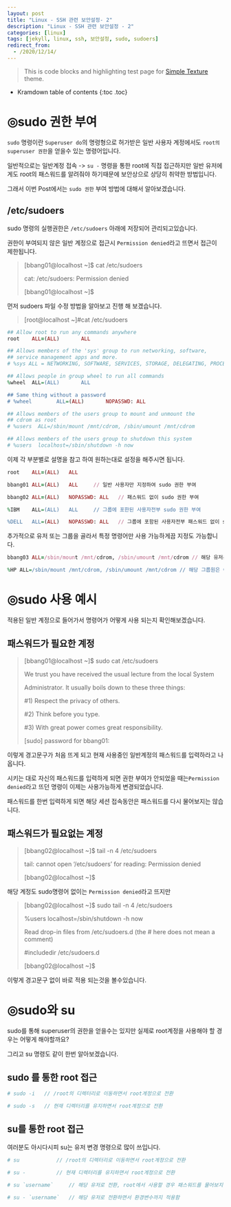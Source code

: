 ```yaml
---
layout: post
title: "Linux - SSH 관련 보안설정- 2"
description: "Linux - SSH 관련 보안설정 - 2"
categories: [linux]
tags: [jekyll, linux, ssh, 보안설정, sudo, sudoers]
redirect_from:
  - /2020/12/14/
---
```


> This is code blocks and highlighting test page for [Simple Texture][Simple Texture] theme.

* Kramdown table of contents
{:toc .toc}

# ◎sudo 권한 부여

`sudo` 명령이란 `Superuser do`의 명령형으로 허가받은 일반 사용자 계정에서도 `root의 superuser 권한`을 얻을수 있는 명령어입니다.

일반적으로는 일반계정 접속 -> `su -` 명령을 통한 root에 직접 접근하지만 일반 유저에게도 root의 패스워드를 알려줘야 하기때문에 보안상으로 상당히 취약한 방법입니다.

그래서 이번 Post에서는 `sudo 권한` 부여 방법에 대해서 알아보겠습니다.

## /etc/sudoers 

sudo 명령의 실행권한은 `/etc/sudoers` 아래에 저장되어 관리되고있습니다.

권한이 부여되지 않은 일반 계정으로 접근시 `Permission denied`라고 뜨면서 접근이 제한됩니다.

>[bbang01@localhost ~]$ cat /etc/sudoers
>
>cat: /etc/sudoers: Permission denied
>
>[bbang01@localhost ~]$

먼저 sudoers 파일 수정 방법을 알아보고 진행 해 보겠습니다.

>[root@localhost ~]#cat /etc/sudoers

~~~~~~~~~~~~~~~~~~~~~~~~~ ruby
## Allow root to run any commands anywhere
root    ALL=(ALL)       ALL

## Allows members of the 'sys' group to run networking, software,
## service management apps and more.
# %sys ALL = NETWORKING, SOFTWARE, SERVICES, STORAGE, DELEGATING, PROCESSES, LOCATE, DRIVERS

## Allows people in group wheel to run all commands
%wheel  ALL=(ALL)       ALL

## Same thing without a password
# %wheel        ALL=(ALL)       NOPASSWD: ALL

## Allows members of the users group to mount and unmount the
## cdrom as root
# %users  ALL=/sbin/mount /mnt/cdrom, /sbin/umount /mnt/cdrom

## Allows members of the users group to shutdown this system
# %users  localhost=/sbin/shutdown -h now
~~~~~~~~~~~~~~~~~~~~~~~~~


이제 각 부분별로 설명을 참고 하여 원하는대로 설정을 해주시면 됩니다.

~~~~~~~~~~~~~~~~~~~~~~ ruby
root	ALL=(ALL)	ALL 

bbang01	ALL=(ALL)	ALL		// 일반 사용자만 지정하여 sudo 권한 부여

bbang02 ALL=(ALL)	NOPASSWD: ALL	// 패스워드 없이 sudo 권한 부여

%IBM	ALL=(ALL)	ALL		// 그룹에 포한된 사용자전부 sudo 권한 부여

%DELL	ALL=(ALL)	NOPASSWD: ALL	// 그룹에 포함된 사용자전부 패스워드 없이 sudo 권한 부여

~~~~~~~~~~~~~~~~~~~~~~

추가적으로 유저 또는 그룹을 골라서 특정 명령어만 사용 가능하게끔 지정도 가능합니다.

~~~~~~~~~~~~~~~~~~~~~~ ruby
bbang03	ALL=/sbin/mount /mnt/cdrom, /sbin/umount /mnt/cdrom	// 해당 유저는 이 명령어만 sudo 권한 부여

%HP	ALL=/sbin/mount /mnt/cdrom, /sbin/umount /mnt/cdrom	// 해당 그룹원은 이 명령어만 sudo 권한 부여
~~~~~~~~~~~~~~~~~~~~~~

# ◎sudo 사용 예시

적용된 일반 계정으로 들어가서 명령어가 어떻게 사용 되는지 확인해보겠습니다.

## 패스워드가 필요한 계정

>[bbang01@localhost ~]$ sudo cat /etc/sudoers
>
>We trust you have received the usual lecture from the local System
>
>Administrator. It usually boils down to these three things:
>
>
>    #1) Respect the privacy of others.
>
>    #2) Think before you type.
>
>    #3) With great power comes great responsibility.
>
>
>[sudo] password for bbang01:

이렇게 경고문구가 처음 뜨게 되고 현재 사용중인 일반계정의 패스워드를 입력하라고 나옵니다.

시키는 대로 자신의 패스워드를 입력하게 되면 권한 부여가 안되었을 때는`Permission denied`라고 뜨던 명령이 이제는 사용가능하게 변경되었습니다.

패스워드를 한번 입력하게 되면 해당 세션 접속동안은 패스워드를 다시 물어보지는 않습니다.

## 패스워드가 필요없는 계정

>[bbang02@localhost ~]$ tail -n 4 /etc/sudoers
>
>tail: cannot open ‘/etc/sudoers’ for reading: Permission denied
>
>[bbang02@localhost ~]$

해당 계정도 sudo명령어 없이는 `Permission denied`라고 뜨지만

>[bbang02@localhost ~]$ sudo tail -n 4 /etc/sudoers
>
> %users  localhost=/sbin/shutdown -h now
>
> Read drop-in files from /etc/sudoers.d (the # here does not mean a comment)
>
> #includedir /etc/sudoers.d
>
>[bbang02@localhost ~]$

이렇게 경고문구 없이 바로 적용 되는것을 볼수있습니다.

# ◎sudo와 su

sudo를 통해 superuser의 권한을 얻을수는 있지만 실제로 root계정을 사용해야 할 경우는 어떻게 해야할까요?

그리고 su 명령도 같이 한번 알아보겠습니다.

## sudo 를 통한 root 접근

~~~~~~~~~~~~~~~~~~~~~~ ruby
# sudo -i	// /root의 디렉터리로 이동하면서 root계정으로 전환

# sudo -s	// 현재 디렉터리를 유지하면서 root계정으로 전환
~~~~~~~~~~~~~~~~~~~~~~

## su를 통한 root 접근

여러분도 아시다시피 su는 유저 변경 명령으로 많이 쓰입니다.

~~~~~~~~~~~~~~~~~~~~~~ ruby
# su     		// /root의 디렉터리로 이동하면서 root계정으로 전환

# su -    		// 현재 디렉터리를 유지하면서 root계정으로 전환

# su `username`		// 해당 유저로 전환, root에서 사용할 경우 패스워드를 물어보지않음

# su - `username`	// 해당 유저로 전환하면서 환경변수까지 적용함
~~~~~~~~~~~~~~~~~~~~~~



<!--This is [a link](https://yizeng.me) to my homepage.-->
<!--A [link](https://yizeng.me/blog "Yi Zeng's Blog") can also have a title.-->

<!--***전체 굵고 기울여서***.-->

<!--**굴게 _여기만기울여서_ 쓰기**.-->

<!--*전체 _기울임_ 굵지않게*.-->

<!--**굵게 __기울임 없이 언더바 표현은 두번__ 굵게**-->

<!--footnote[^1] / 맨 밑에 [^1]: This is a footnote 로 내용삽입-->

<!--<kbd>keyboard text</kbd>-->

<!-- `코드`-->

<!--<ins>밑줄</ins>-->

<!--_기울임_-->

<!--<strike>취소선</strike>-->


[kramdown]: https://kramdown.gettalong.org/
[Simple Texture]: https://github.com/yizeng/jekyll-theme-simple-texture
